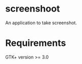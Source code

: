 screenshoot
 ===========

 An application to take screenshot.


 Requirements
 ============
 
 GTK+ version >= 3.0 